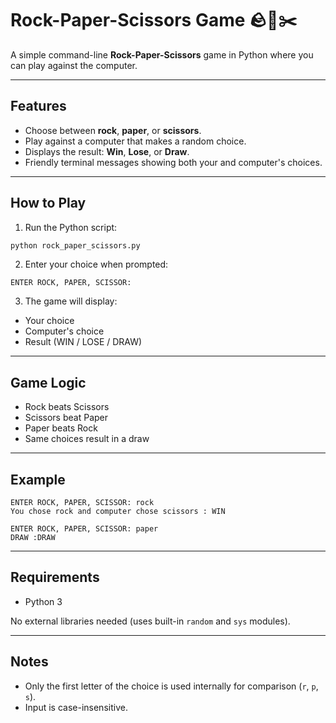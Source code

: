 # Rock-Paper-Scissors Game 🪨📄✂️

A simple command-line **Rock-Paper-Scissors** game in Python where you can play against the computer.

---

## Features

- Choose between **rock**, **paper**, or **scissors**.
- Play against a computer that makes a random choice.
- Displays the result: **Win**, **Lose**, or **Draw**.
- Friendly terminal messages showing both your and computer's choices.

---

## How to Play

1. Run the Python script:

```bash
python rock_paper_scissors.py
```

2. Enter your choice when prompted:

```
ENTER ROCK, PAPER, SCISSOR:
```

3. The game will display:

- Your choice
- Computer's choice
- Result (WIN / LOSE / DRAW)

---

## Game Logic

- Rock beats Scissors
- Scissors beat Paper
- Paper beats Rock
- Same choices result in a draw

---

## Example

```
ENTER ROCK, PAPER, SCISSOR: rock
You chose rock and computer chose scissors : WIN
```

```
ENTER ROCK, PAPER, SCISSOR: paper
DRAW :DRAW
```

---

## Requirements

- Python 3

No external libraries needed (uses built-in `random` and `sys` modules).

---

## Notes

- Only the first letter of the choice is used internally for comparison (`r`, `p`, `s`).
- Input is case-insensitive.

